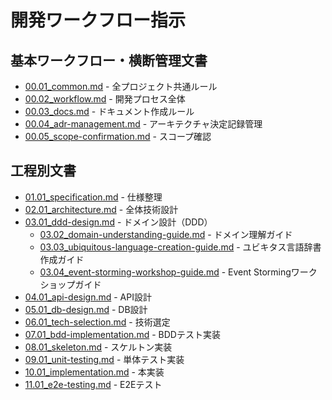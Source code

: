 # 開発ワークフロー指示

## 基本ワークフロー・横断管理文書

- [00.01_common.md](docs/instructions/shared/workflow/00.01_common.md) - 全プロジェクト共通ルール
- [00.02_workflow.md](docs/instructions/shared/workflow/00.02_workflow.md) - 開発プロセス全体
- [00.03_docs.md](docs/instructions/shared/workflow/00.03_docs.md) - ドキュメント作成ルール
- [00.04_adr-management.md](docs/instructions/shared/workflow/00.04_adr-management.md) - アーキテクチャ決定記録管理
- [00.05_scope-confirmation.md](docs/instructions/shared/workflow/00.05_scope-confirmation.md) - スコープ確認

## 工程別文書

- [01.01_specification.md](docs/instructions/shared/workflow/01.01_specification.md) - 仕様整理
- [02.01_architecture.md](docs/instructions/shared/workflow/02.01_architecture.md) - 全体技術設計
- [03.01_ddd-design.md](docs/instructions/shared/workflow/03.01_ddd-design.md) - ドメイン設計（DDD）
  - [03.02_domain-understanding-guide.md](docs/instructions/shared/workflow/03.02_domain-understanding-guide.md) - ドメイン理解ガイド
  - [03.03_ubiquitous-language-creation-guide.md](docs/instructions/shared/workflow/03.03_ubiquitous-language-creation-guide.md) - ユビキタス言語辞書作成ガイド
  - [03.04_event-storming-workshop-guide.md](docs/instructions/shared/workflow/03.04_event-storming-workshop-guide.md) - Event Stormingワークショップガイド
- [04.01_api-design.md](docs/instructions/shared/workflow/04.01_api-design.md) - API設計
- [05.01_db-design.md](docs/instructions/shared/workflow/05.01_db-design.md) - DB設計
- [06.01_tech-selection.md](docs/instructions/shared/workflow/06.01_tech-selection.md) - 技術選定
- [07.01_bdd-implementation.md](docs/instructions/shared/workflow/07.01_bdd-implementation.md) - BDDテスト実装
- [08.01_skeleton.md](docs/instructions/shared/workflow/08.01_skeleton.md) - スケルトン実装
- [09.01_unit-testing.md](docs/instructions/shared/workflow/09.01_unit-testing.md) - 単体テスト実装
- [10.01_implementation.md](docs/instructions/shared/workflow/10.01_implementation.md) - 本実装
- [11.01_e2e-testing.md](docs/instructions/shared/workflow/11.01_e2e-testing.md) - E2Eテスト
